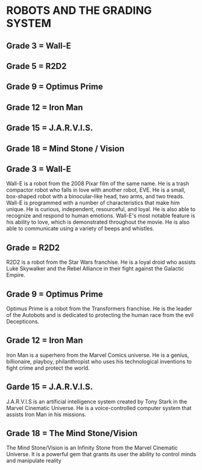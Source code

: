 # ROBOTS AND THE GRADING SYSTEM


## Grade 3 = Wall-E
## Grade 5 = R2D2
## Grade 9 = Optimus Prime
## Grade 12 = Iron Man
## Grade 15 = J.A.R.V.I.S.
## Grade 18 = Mind Stone / Vision


## Grade 3 = Wall-E
Wall-E is a robot from the 2008 Pixar film of the same name. He is a trash compactor robot who falls in love with another robot, EVE.  He is a small, box-shaped robot with a binocular-like head, two arms, and two treads. Wall-E is programmed with a number of characteristics that make him unique. He is curious, independent, resourceful, and loyal. He is also able to recognize and respond to human emotions. Wall-E's most notable feature is his ability to love, which is demonstrated throughout the movie. He is also able to communicate using a variety of beeps and whistles.

## Grade  = R2D2
R2D2 is a robot from the Star Wars franchise. He is a loyal droid who assists Luke Skywalker and the Rebel Alliance in their fight against the Galactic Empire.

## Grade 9 = Optimus Prime 
Optimus Prime is a robot from the Transformers franchise. He is the leader of the Autobots and is dedicated to protecting the human race from the evil Decepticons.

## Grade 12 = Iron Man
Iron Man is a superhero from the Marvel Comics universe. He is a genius, billionaire, playboy, philanthropist who uses his technological inventions to fight crime and protect the world.

## Garde 15 = J.A.R.V.I.S.
J.A.R.V.I.S is an artificial intelligence system created by Tony Stark in the Marvel Cinematic Universe. He is a voice-controlled computer system that assists Iron Man in his missions.

## Grade 18 = The Mind Stone/Vision
The Mind Stone/Vision is an Infinity Stone from the Marvel Cinematic Universe. It is a powerful gem that grants its user the ability to control minds and manipulate reality
